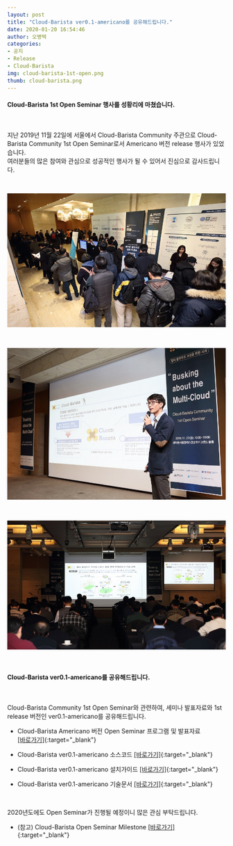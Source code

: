 ```yaml
---
layout: post
title: "Cloud-Barista ver0.1-americano를 공유해드립니다."
date: 2020-01-20 16:54:46
author: 오병택
categories: 
- 공지
- Release
- Cloud-Barista
img: cloud-barista-1st-open.png
thumb: cloud-barista.png
---
```


#### Cloud-Barista 1st Open Seminar 행사를 성황리에 마쳤습니다.

<BR>

지난 2019년 11월 22일에 서울에서 Cloud-Barista Community 주관으로 Cloud-Barista Community 1st Open Seminar로서 Americano 버전 release 행사가 있었습니다.<BR>
여러분들의 많은 참여와 관심으로 성공적인 행사가 될 수 있어서 진심으로 감사드립니다.
<!--more-->
<BR>

![Alt text](/assets/img/blog/1st-release-seminar-photo-1.jpg)

<BR>

![Alt text](/assets/img/blog/1st-release-seminar-photo-2.jpg)

<BR>

![Alt text](/assets/img/blog/1st-release-seminar-photo-3.jpg)

<BR>

#### Cloud-Barista ver0.1-americano를 공유해드립니다.

<BR>

Cloud-Barista Community 1st Open Seminar와 관련하여, 세미나 발표자료와 1st release 버전인 ver0.1-americano를 공유해드립니다.

* Cloud-Barista Americano 버전 Open Seminar 프로그램 및 발표자료	
[[바로가기]](https://github.com/cloud-barista/docs/tree/master/openseminar/americano "행사 프로그램 및 발표자료"){:target="_blank"}

* Cloud-Barista ver0.1-americano 소스코드
[[바로가기]](https://github.com/cloud-barista/release/tree/master/americano/src "Cloud-Barista ver0.1-americano 소스코드"){:target="_blank"}

* Cloud-Barista ver0.1-americano 설치가이드
[[바로가기]](https://github.com/cloud-barista/release/blob/master/americano/README.md "Cloud-Barista ver0.1-americano 설치가이드"){:target="_blank"}

* Cloud-Barista ver0.1-americano 기술문서
[[바로가기]](https://github.com/cloud-barista/release/tree/master/americano/docs "Cloud-Barista ver0.1-americano 기술문서"){:target="_blank"}

<BR>

2020년도에도 Open Seminar가 진행될 예정이니 많은 관심 부탁드립니다.

* (참고) Cloud-Barista Open Seminar Milestone
[[바로가기]](https://cloud-barista.github.io/community/ "Cloud-Barista Open Seminar Milestone"){:target="_blank"}
